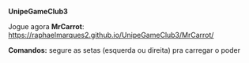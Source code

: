 **UnipeGameClub3**

Jogue agora **MrCarrot**:
https://raphaelmarques2.github.io/UnipeGameClub3/MrCarrot/

**Comandos:** segure as setas (esquerda ou direita) pra carregar o poder
